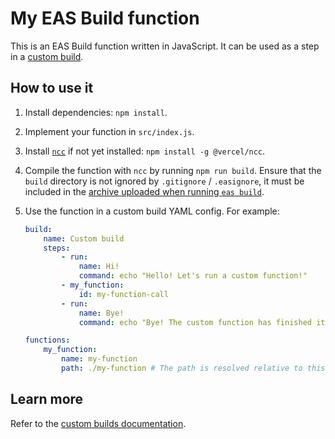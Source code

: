 # My EAS Build function

This is an EAS Build function written in JavaScript. It can be used as a step in a [custom build](https://docs.expo.dev/preview/custom-build-config/).

## How to use it

1. Install dependencies: `npm install`.
2. Implement your function in `src/index.js`.
3. Install [`ncc`](https://github.com/vercel/ncc) if not yet installed: `npm install -g @vercel/ncc`.
4. Compile the function with `ncc` by running `npm run build`. Ensure that the `build` directory is not ignored by `.gitignore` / `.easignore`, it must be included in the [archive uploaded when running `eas build`](https://expo.fyi/eas-build-archive).
5. Use the function in a custom build YAML config. For example:

    ```yml
    build:
        name: Custom build
        steps:
            - run:
                name: Hi!
                command: echo "Hello! Let's run a custom function!"
            - my_function:
                id: my-function-call
            - run:
                name: Bye!
                command: echo "Bye! The custom function has finished its job."

    functions:
        my_function:
            name: my-function
            path: ./my-function # The path is resolved relative to this config file.
    ```

## Learn more

Refer to the [custom builds documentation](https://docs.expo.dev/preview/custom-build-config/).